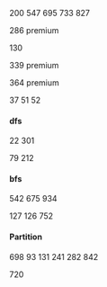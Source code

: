 200 547 695 733 827

286 premium

130

339 premium

364 premium

37 51 52
#### dfs

22 301

79 212

#### bfs
542 675 934

127 126 752

#### Partition
698 93 131 241 282 842

720